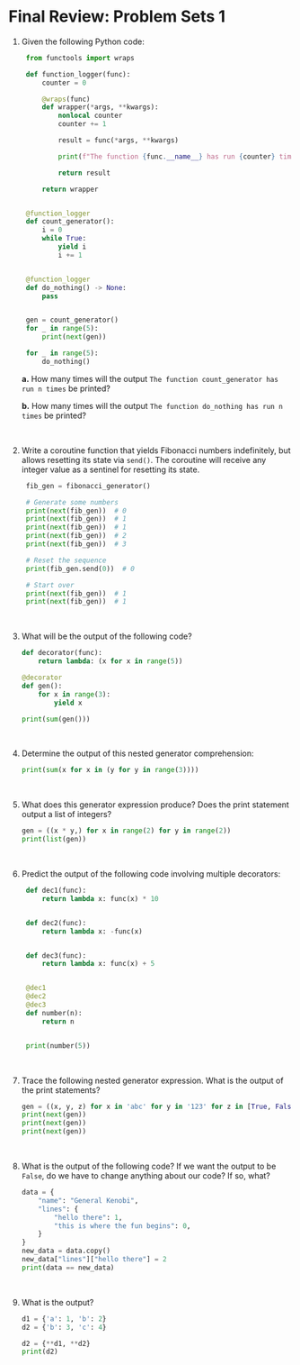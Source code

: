 # Final Review: Problem Sets 1

1. Given the following Python code:

   ```python
    from functools import wraps

    def function_logger(func):
        counter = 0

        @wraps(func)
        def wrapper(*args, **kwargs):
            nonlocal counter
            counter += 1

            result = func(*args, **kwargs)

            print(f"The function {func.__name__} has run {counter} times")

            return result

        return wrapper


    @function_logger
    def count_generator():
        i = 0
        while True:
            yield i
            i += 1


    @function_logger
    def do_nothing() -> None:
        pass


    gen = count_generator()
    for _ in range(5):
        print(next(gen))

    for _ in range(5):
        do_nothing()
   ```

   **a.** How many times will the output `The function count_generator has run n times` be printed?

   **b.** How many times will the output `The function do_nothing has run n times` be printed?

   &nbsp;

2. Write a coroutine function that yields Fibonacci numbers indefinitely, but allows resetting its state via `send()`. The coroutine will receive any integer value as a sentinel for resetting its state.

   ```python
    fib_gen = fibonacci_generator()

    # Generate some numbers
    print(next(fib_gen))  # 0
    print(next(fib_gen))  # 1
    print(next(fib_gen))  # 1
    print(next(fib_gen))  # 2
    print(next(fib_gen))  # 3

    # Reset the sequence
    print(fib_gen.send(0))  # 0

    # Start over
    print(next(fib_gen))  # 1
    print(next(fib_gen))  # 1
   ```

   &nbsp;

3. What will be the output of the following code?

   ```python
   def decorator(func):
       return lambda: (x for x in range(5))

   @decorator
   def gen():
       for x in range(3):
           yield x

   print(sum(gen()))

   ```

   &nbsp;

4. Determine the output of this nested generator comprehension:

   ```python
   print(sum(x for x in (y for y in range(3))))
   ```

   &nbsp;

5. What does this generator expression produce? Does the print statement output a list of integers?

   ```python
   gen = ((x * y,) for x in range(2) for y in range(2))
   print(list(gen))
   ```

   &nbsp;

6. Predict the output of the following code involving multiple decorators:

   ```python
    def dec1(func):
        return lambda x: func(x) * 10


    def dec2(func):
        return lambda x: -func(x)


    def dec3(func):
        return lambda x: func(x) + 5


    @dec1
    @dec2
    @dec3
    def number(n):
        return n


    print(number(5))
   ```

   &nbsp;

7. Trace the following nested generator expression. What is the output of the print statements?

   ```python
   gen = ((x, y, z) for x in 'abc' for y in '123' for z in [True, False])
   print(next(gen))
   print(next(gen))
   print(next(gen))
   ```

   &nbsp;

8. What is the output of the following code? If we want the output to be `False`, do we have to change anything about our code? If so, what?

   ```python
   data = {
       "name": "General Kenobi",
       "lines": {
           "hello there": 1,
           "this is where the fun begins": 0,
       }
   }
   new_data = data.copy()
   new_data["lines"]["hello there"] = 2
   print(data == new_data)
   ```

   &nbsp;

9. What is the output?

   ```python
   d1 = {'a': 1, 'b': 2}
   d2 = {'b': 3, 'c': 4}

   d2 = {**d1, **d2}
   print(d2)
   ```

   &nbsp;
